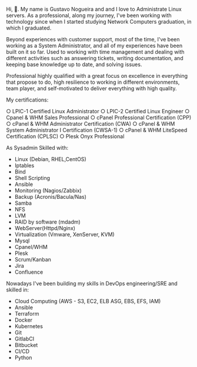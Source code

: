 Hi, 👋. My name is Gustavo Nogueira and and I love to Administrate Linux servers. As a professional, along my journey, I've been working with technology since when I started studying Network Computers graduation, in which I graduated.

Beyond experiences with customer support, most of the time, I've been working as a System Administrator, and all of my experiences have been built on it so far. Used to working with time management and dealing with different activities such as answering tickets, writing documentation, and keeping base knowledge up to date, and solving issues. 

Professional highly qualified with a great focus on excellence in everything that propose to do, high resilience to working in different environments, team player, and self-motivated to deliver everything with high quality.

 My certifications:
 
○ LPIC-1 Certified Linux Administrator
○ LPIC-2 Certified Linux Engineer
○ Cpanel & WHM Sales Professional
○ cPanel Professional Certification (CPP) 
○ cPanel & WHM Administrator Certification (CWA) 
○ cPanel & WHM System Administrator I Certification (CWSA-1) 
○ cPanel & WHM LiteSpeed Certification (CPLSC)
○ Plesk Onyx Professional

As Sysadmin Skilled with:

 - Linux (Debian, RHEL,CentOS)
 - Iptables
 - Bind
 - Shell Scripting
 - Ansible
 - Monitoring (Nagios/Zabbix)
 - Backup (Acronis/Bacula/Nas)
 - Samba
 - NFS
 - LVM
 - RAID by software (mdadm)
 - WebServer(Httpd/Nginx) 
 - Virtualization (Vmware, XenServer, KVM)
 - Mysql 
 - Cpanel/WHM
 - Plesk
 - Scrum/Kanban
 - Jira
 - Confluence

Nowadays I've been building my skills in DevOps engineering/SRE and skilled in:

 - Cloud Computing (AWS - S3, EC2, ELB ASG, EBS, EFS, IAM) 
 - Ansible
 - Terraform 
 - Docker
 - Kubernetes
 - Git
- GitlabCI
- Bitbucket
- CI/CD
- Python
